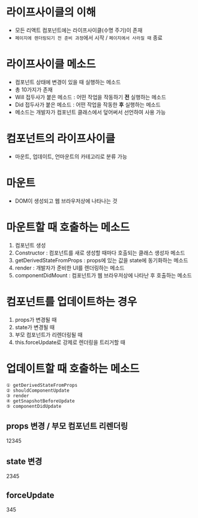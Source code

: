 # 라이프사이클의 이해
- 모든 리액트 컴포넌트에는 라이프사이클(수명 주기)이 존재
- `페이지에 렌더링되기 전 준비 과정`에서 시작 / `페이지에서 사라질 때` 종료

# 라이프사이클 메소드
- 컴포넌트 상태에 변경이 있을 때 실행하는 메소드
- 총 10가지가 존재
- Will 접두사가 붙은 메소드 : 어떤 작업을 작동하기 **전** 실행하는 메소드
- Did 접두사가 붙은 메소드 : 어떤 작업을 작동한 **후** 실행하는 메소드
- 메소드는 개발자가 컴포넌트 클래스에서 덮어써서 선언하여 사용 가능

# 컴포넌트의 라이프사이클
- 마운트, 업데이트, 언마운트의 카테고리로 분류 가능

# 마운트
- DOM이 생성되고 웹 브라우저상에 나타나는 것

# 마운트할 때 호출하는 메소드
1. 컴포넌트 생성
2. Constructor : 컴포넌트를 새로 생성할 때마다 호출되는 클래스 생성자 메소드
3. getDerivedStateFromProps : props에 있는 값을 state에 동기화하는 메소드
4. render : 개발자가 준비한 UI를 렌더링하는 메소드
5. componentDidMount : 컴포넌트가 웹 브라우저상에 나타난 후 호출하는 메소드

# 컴포넌트를 업데이트하는 경우
1. props가 변경될 때
2. state가 변경될 때
3. 부모 컴포넌트가 리렌더링될 때
4. this.forceUpdate로 강제로 렌더링을 트리거할 때

# 업데이트할 때 호출하는 메소드
```
① getDerivedStateFromProps
② shouldComponentUpdate
③ render
④ getSnapshotBeforeUpdate
⑤ componentDidUpdate
```
## props 변경 / 부모 컴포넌트 리렌더링
12345
## state 변경
2345
## forceUpdate
345
